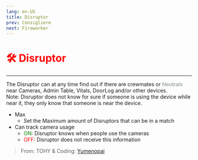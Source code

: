 ```yaml
---
lang: en-US
title: Disruptor
prev: Consigliere
next: Fireworker
---
```


# <font color="red">🛠️ Disruptor</font> <Badge text="Support" type="tip" vertical="middle"/>
---

The Disruptor can at any time find out if there are crewmates or <font color=#7f8c8d>Neutrals</font> near Cameras, Admin Table, Vitals, DoorLog and/or other devices.<br>
Note: Disruptor does not know for sure if someone is using the device while near it, they only know that someone is near the device.
* Max
  * Set the Maximum amount of Disruptors that can be in a match
* Can track camera usage
  * <font color=green>ON</font>: Disruptor knows when people use the cameras
  * <font color=red>OFF</font>: Disruptor does not receive this information

> From: TOHY & Coding: [Yumenopai](https://github.com/Yumenopai)